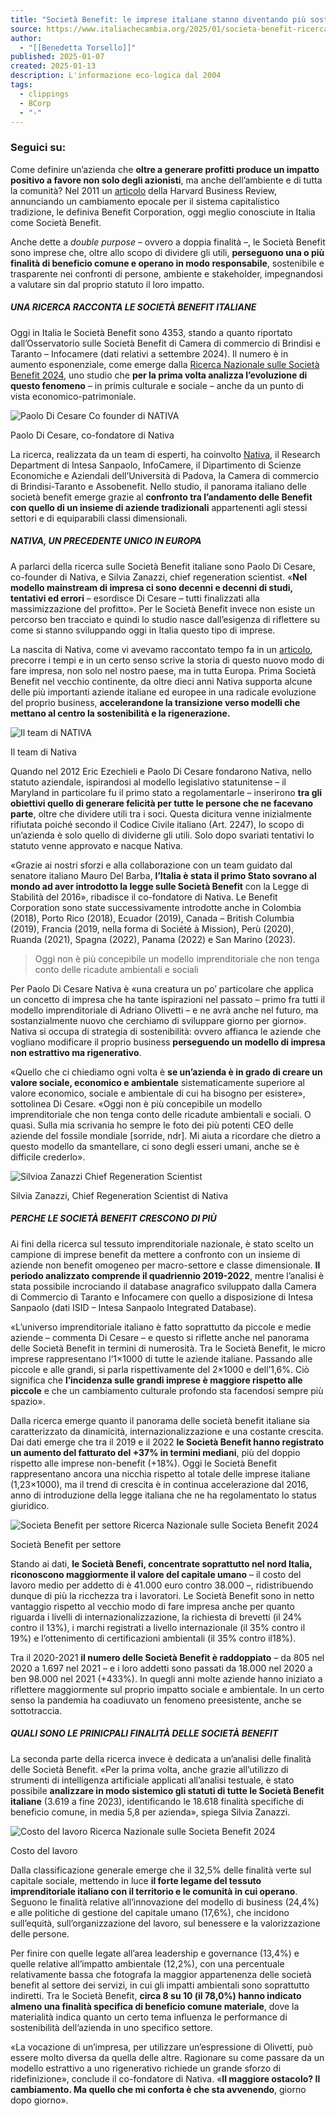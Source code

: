 ```yaml
---
title: "Società Benefit: le imprese italiane stanno diventando più sostenibili?"
source: https://www.italiachecambia.org/2025/01/societa-benefit-ricerca-imprese/
author:
  - "[[Benedetta Torsello]]"
published: 2025-01-07
created: 2025-01-13
description: L'informazione eco-logica dal 2004
tags:
  - clippings
  - BCorp
  - "-"
---
```

### Seguici su:

Come definire un’azienda che **oltre a generare profitti produce un impatto positivo a favore **non solo** degli azionisti**, ma anche dell’ambiente e di tutta la comunità? Nel 2011 un [articolo](https://hbr.org/2011/11/the-for-benefit-enterprise) della Harvard Business Review, annunciando un cambiamento epocale per il sistema capitalistico tradizione, le definiva Benefit Corporation, oggi meglio conosciute in Italia come Società Benefit.

Anche dette a *double purpose* – ovvero a doppia finalità –, le Società Benefit sono imprese che, oltre allo scopo di dividere gli utili, **perseguono una o più finalità di beneficio comune e operano in modo responsabile**, sostenibile e trasparente nei confronti di persone, ambiente e stakeholder, impegnandosi a valutare sin dal proprio statuto il loro impatto.

##### **UNA RICERCA RACCONTA LE SOCIETÀ BENEFIT ITALIANE**

Oggi in Italia le Società Benefit sono 4353, stando a quanto riportato dall’Osservatorio sulle Società Benefit di Camera di commercio di Brindisi e Taranto – Infocamere (dati relativi a settembre 2024). Il numero è in aumento esponenziale, come emerge dalla [Ricerca Nazionale sulle Società Benefit 2024](https://www.societabenefit.net/ricerca-nazionale-sulle-societa-benefit-2024/?_gl=1*uha12y*_up*MQ..*_ga*MzExNzc2NDMwLjE3MjYyMTA4Mzk.*_ga_Z7L61HJ458*MTcyNjIxMDgzOC4xLjAuMTcyNjIxMDgzOC4wLjAuMA..), uno studio che **per la prima volta analizza l’evoluzione di questo fenomeno** – in primis culturale e sociale – anche da un punto di vista economico-patrimoniale.

![Paolo Di Cesare Co founder di NATIVA](https://www.italiachecambia.org/wp-content/uploads/2025/01/Paolo-Di-Cesare-Co-founder-di-NATIVA-1024x681.jpg)

Paolo Di Cesare, co-fondatore di Nativa

La ricerca, realizzata da un team di esperti, ha coinvolto [Nativa](https://nativalab.com/), il Research Department di Intesa Sanpaolo, InfoCamere, il Dipartimento di Scienze Economiche e Aziendali dell’Università di Padova, la Camera di commercio di Brindisi-Taranto e Assobenefit. Nello studio, il panorama italiano delle società benefit emerge grazie al **confronto tra l’andamento delle Benefit con quello di un insieme di aziende tradizionali** appartenenti agli stessi settori e di equiparabili classi dimensionali.

##### **NATIVA, UN PRECEDENTE UNICO IN EUROPA**

A parlarci della ricerca sulle Società Benefit italiane sono Paolo Di Cesare, co-founder di Nativa, e Silvia Zanazzi, chief regeneration scientist. «**Nel modello mainstream di impresa ci sono decenni e decenni di studi, tentativi ed errori** – esordisce Di Cesare – tutti finalizzati alla massimizzazione del profitto». Per le Società Benefit invece non esiste un percorso ben tracciato e quindi lo studio nasce dall’esigenza di riflettere su come si stanno sviluppando oggi in Italia questo tipo di imprese.

La nascita di Nativa, come vi avevamo raccontato tempo fa in un [articolo](https://www.italiachecambia.org/2019/05/nativa-b-corp-business-puo-cambiare-mondo-io-faccio-cosi-248/), precorre i tempi e in un certo senso scrive la storia di questo nuovo modo di fare impresa, non solo nel nostro paese, ma in tutta Europa. Prima Società Benefit nel vecchio continente, da oltre dieci anni Nativa supporta alcune delle più importanti aziende italiane ed europee in una radicale evoluzione del proprio business, **accelerandone la transizione verso modelli che mettano al centro la sostenibilità e la rigenerazione.**

![Il team di NATIVA](https://www.italiachecambia.org/wp-content/uploads/2025/01/Il-team-di-NATIVA-1024x681.jpg)

Il team di Nativa

Quando nel 2012 Eric Ezechieli e Paolo Di Cesare fondarono Nativa, nello statuto aziendale, ispirandosi al modello legislativo statunitense – il Maryland in particolare fu il primo stato a regolamentarle – inserirono **tra gli obiettivi quello di generare felicità per tutte le persone che ne facevano parte**, oltre che dividere utili tra i soci. Questa dicitura venne inizialmente rifiutata poiché secondo il Codice Civile italiano (Art. 2247), lo scopo di un’azienda è solo quello di dividerne gli utili. Solo dopo svariati tentativi lo statuto venne approvato e nacque Nativa.

«Grazie ai nostri sforzi e alla collaborazione con un team guidato dal senatore italiano Mauro Del Barba, **l’Italia è stata il primo Stato sovrano al mondo ad aver introdotto la legge sulle Società Benefit** con la Legge di Stabilità del 2016», ribadisce il co-fondatore di Nativa. Le Benefit Corporation sono state successivamente introdotte anche in Colombia (2018), Porto Rico (2018), Ecuador (2019), Canada – British Columbia (2019), Francia (2019, nella forma di Société à Mission), Perù (2020), Ruanda (2021), Spagna (2022), Panama (2022) e San Marino (2023).

> Oggi non è più concepibile un modello imprenditoriale che non tenga conto delle ricadute ambientali e sociali

Per Paolo Di Cesare Nativa è «una creatura un po’ particolare che applica un concetto di impresa che ha tante ispirazioni nel passato – primo fra tutti il modello imprenditoriale di Adriano Olivetti – e ne avrà anche nel futuro, ma sostanzialmente nuovo che cerchiamo di sviluppare giorno per giorno». Nativa si occupa di strategia di sostenibilità: ovvero affianca le aziende che vogliano modificare il proprio business **perseguendo un modello di impresa non estrattivo ma rigenerativo**.

«Quello che ci chiediamo ogni volta è **se un’azienda è in grado di creare un valore sociale, economico e ambientale** sistematicamente superiore al valore economico, sociale e ambientale di cui ha bisogno per esistere», sottolinea Di Cesare. «Oggi non è più concepibile un modello imprenditoriale che non tenga conto delle ricadute ambientali e sociali. O quasi. Sulla mia scrivania ho sempre le foto dei più potenti CEO delle aziende del fossile mondiale \[sorride, ndr\]. Mi aiuta a ricordare che dietro a questo modello da smantellare, ci sono degli esseri umani, anche se è difficile crederlo».

![Silvioa Zanazzi Chief Regeneration Scientist](https://www.italiachecambia.org/wp-content/uploads/2025/01/Silvioa-Zanazzi-Chief-Regeneration-Scientist-1024x681.jpg)

Silvia Zanazzi, Chief Regeneration Scientist di Nativa

##### **PERCHE LE SOCIETÀ BENEFIT CRESCONO DI PIÙ**

Ai fini della ricerca sul tessuto imprenditoriale nazionale, è stato scelto un campione di imprese benefit da mettere a confronto con un insieme di aziende non benefit omogeneo per macro-settore e classe dimensionale. **Il periodo analizzato comprende il quadriennio 2019-2022**, mentre l’analisi è stata possibile incrociando il database anagrafico sviluppato dalla Camera di Commercio di Taranto e Infocamere con quello a disposizione di Intesa Sanpaolo (dati ISID – Intesa Sanpaolo Integrated Database).

«L’universo imprenditoriale italiano è fatto soprattutto da piccole e medie aziende – commenta Di Cesare – e questo si riflette anche nel panorama delle Società Benefit in termini di numerosità. Tra le Società Benefit, le micro imprese rappresentano l’1×1000 di tutte le aziende italiane. Passando alle piccole e alle grandi, si parla rispettivamente del 2×1000 e dell’1,6%. Ciò significa che **l’incidenza sulle grandi imprese è maggiore rispetto alle piccole** e che un cambiamento culturale profondo sta facendosi sempre più spazio».

Dalla ricerca emerge quanto il panorama delle società benefit italiane sia caratterizzato da dinamicità, internazionalizzazione e una costante crescita. Dai dati emerge che tra il 2019 e il 2022 **le Società Benefit hanno registrato un aumento del fatturato del +37% in termini mediani**, più del doppio rispetto alle imprese non-benefit (+18%). Oggi le Società Benefit rappresentano ancora una nicchia rispetto al totale delle imprese italiane (1,23×1000), ma il trend di crescita è in continua accelerazione dal 2016, anno di introduzione della legge italiana che ne ha regolamentato lo status giuridico.  

![Societa Benefit per settore Ricerca Nazionale sulle Societa Benefit 2024](https://www.italiachecambia.org/wp-content/uploads/2025/01/Societa-Benefit-per-settore-Ricerca-Nazionale-sulle-Societa-Benefit-2024-1024x681.jpg)

Società Benefit per settore

Stando ai dati, **le Società Benefi, concentrate soprattutto nel nord Italia, riconoscono maggiormente il valore del capitale umano** – il costo del lavoro medio per addetto di è 41.000 euro contro 38.000 –, ridistribuendo dunque di più la ricchezza tra i lavoratori. Le Società Benefit sono in netto vantaggio rispetto al vecchio modo di fare impresa anche per quanto riguarda i livelli di internazionalizzazione, la richiesta di brevetti (il 24% contro il 13%), i marchi registrati a livello internazionale (il 35% contro il 19%) e l’ottenimento di certificazioni ambientali (il 35% contro il18%).

Tra il 2020-2021 **il numero delle Società Benefit è raddoppiato** – da 805 nel 2020 a 1.697 nel 2021 – e i loro addetti sono passati da 18.000 nel 2020 a ben 98.000 nel 2021 (+433%). In quegli anni molte aziende hanno iniziato a riflettere maggiormente sul proprio impatto sociale e ambientale. In un certo senso la pandemia ha coadiuvato un fenomeno preesistente, anche se sottotraccia.

##### **QUALI SONO LE PRINICPALI FINALITÀ DELLE SOCIETÀ BENEFIT**

La seconda parte della ricerca invece è dedicata a un’analisi delle finalità delle Società Benefit. «Per la prima volta, anche grazie all’utilizzo di strumenti di intelligenza artificiale applicati all’analisi testuale, è stato possibile **analizzare in modo sistemico gli statuti di tutte le Società Benefit italiane** (3.619 a fine 2023), identificando le 18.618 finalità specifiche di beneficio comune, in media 5,8 per azienda», spiega Silvia Zanazzi.

![Costo del lavoro Ricerca Nazionale sulle Societa Benefit 2024](https://www.italiachecambia.org/wp-content/uploads/2025/01/Costo-del-lavoro-Ricerca-Nazionale-sulle-Societa-Benefit-2024-1024x812.jpg)

Costo del lavoro

Dalla classificazione generale emerge che il 32,5% delle finalità verte sul capitale sociale, mettendo in luce **il forte legame del tessuto imprenditoriale italiano con il territorio e le comunità in cui operano**. Seguono le finalità relative all’innovazione del modello di business (24,4%) e alle politiche di gestione del capitale umano (17,6%), che incidono sull’equità, sull’organizzazione del lavoro, sul benessere e la valorizzazione delle persone.

Per finire con quelle legate all’area leadership e governance (13,4%) e quelle relative all’impatto ambientale (12,2%), con una percentuale relativamente bassa che fotografa la maggior appartenenza delle società benefit al settore dei servizi, in cui gli impatti ambientali sono soprattutto indiretti. Tra le Società Benefit, **circa 8 su 10 (il 78,0%) hanno indicato almeno una finalità specifica di beneficio comune materiale**, dove la materialità indica quanto un certo tema influenza le performance di sostenibilità dell’azienda in uno specifico settore.

«La vocazione di un’impresa, per utilizzare un’espressione di Olivetti, può essere molto diversa da quella delle altre. Ragionare su come passare da un modello estrattivo a uno rigenerativo richiede un grande sforzo di ridefinizione», conclude il co-fondatore di Nativa. «**Il maggiore ostacolo? Il cambiamento. Ma quello che mi conforta è che sta avvenendo**, giorno dopo giorno».